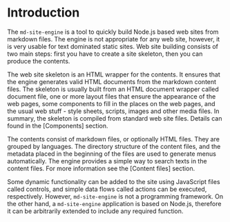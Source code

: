 <!-- ======================================================================
--- Search engine
title:          Introduction
keywords:       introduction
description:    Introduction to the documentation of md-site-engine.
--- Menu system
order:          20
text:           Documentation
hidden:         false
umbel:          true
--- Page properties
id:             
document:       
layout:         layout-2-left
$-left:         #side-menu
searchable:     true
--- Side menu
side-menu-root:     /documentation
side-menu-header:   Documentation
side-menu-top:      Introduction
side-menu-depth:    2
======================================================================= -->

# Introduction

The `md-site-engine` is a tool to quickly build Node.js based web sites
from markdown files. The engine is not appropriate for any web site, however,
it is very usable for text dominated static sites. Web site building consists
of two main steps: first you have to create a site skeleton, then you can
produce the contents.

The web site skeleton is an HTML wrapper for the contents. It ensures that
the engine generates valid HTML documents from the markdown content files.
The skeleton is usually built from an HTML document wrapper called document
file, one or more layout files that ensure the appearance of the web pages,
some components to fill in the places on the web pages, and the usual web
stuff - style sheets, scripts, images and other media files. In summary,
the skeleton is compiled from standard web site files. Details can found
in the [Components] section.

The contents consist of markdown files, or optionally HTML files. They are
grouped by languages. The directory structure of the content files, and the
metadata placed in the beginning of the files are used to generate menus
automatically. The engine provides a simple way to search texts in the content
files. For more information see the [Content files] section.

Some dynamic functionality can be added to the site using JavaScript files
called controls, and simple data flows called actions can be executed,
respectively. However, `md-site-engine` is not a programming framework.
On the other hand, a `md-site-engine` application is based on Node.js,
therefore it can be arbitrarily extended to include any required function.
